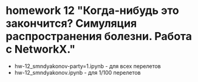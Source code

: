 # homework 12 "Когда-нибудь это закончится? Симуляция распространения болезни. Работа с NetworkX."

- hw-12_smndyakonov-party=1.ipynb - для всех перелетов
- hw-12_smndyakonov.ipynb - для 1/100 перелетов
